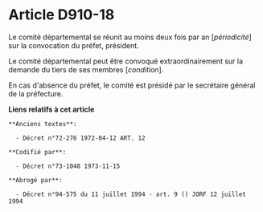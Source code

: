 # Article D910-18

Le comité départemental se réunit au moins deux fois par an [*périodicité*] sur la convocation du préfet, président.

Le comité départemental peut être convoqué extraordinairement sur la demande du tiers de ses membres [*condition*].

En cas d'absence du préfet, le comité est présidé par le secrétaire général de la préfecture.

**Liens relatifs à cet article**

	**Anciens textes**:

	  - Décret n°72-276 1972-04-12 ART. 12

	**Codifié par**:

	  - Décret n°73-1048 1973-11-15

	**Abrogé par**:

	  - Décret n°94-575 du 11 juillet 1994 - art. 9 () JORF 12 juillet 1994
